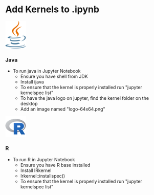 # Add Kernels to .ipynb

!["Java"](../images/Java-64x64.png)
### Java
- To run java in Jupyter Notebook
	- Ensure you have shell from JDK
	- Install ijava
	- To ensure that the kernel is properly installed run "jupyter kernelspec list"
	- To have the java logo on jupyter, find the kernel folder on the desktop
	- Add an image named "logo-64x64.png"



!["R"](../images/R-64x64.png)
### R
- To run R in Jupyter Notebook
	- Ensure you have R base installed
	- Install IRkernel
	- Irkernel::installspec()
	- To ensure that the kernel is properly installed run "jupyter kernelspec list"
